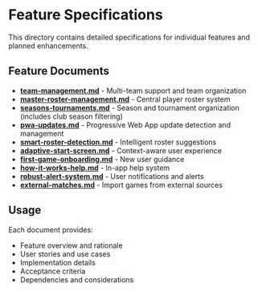 # Feature Specifications

This directory contains detailed specifications for individual features and planned enhancements.

## Feature Documents

- **[team-management.md](./team-management.md)** - Multi-team support and team organization
- **[master-roster-management.md](./master-roster-management.md)** - Central player roster system
- **[seasons-tournaments.md](./seasons-tournaments.md)** - Season and tournament organization (includes club season filtering)
- **[pwa-updates.md](./pwa-updates.md)** - Progressive Web App update detection and management
- **[smart-roster-detection.md](./smart-roster-detection.md)** - Intelligent roster suggestions
- **[adaptive-start-screen.md](./adaptive-start-screen.md)** - Context-aware user experience
- **[first-game-onboarding.md](./first-game-onboarding.md)** - New user guidance
- **[how-it-works-help.md](./how-it-works-help.md)** - In-app help system
- **[robust-alert-system.md](./robust-alert-system.md)** - User notifications and alerts
- **[external-matches.md](./external-matches.md)** - Import games from external sources

## Usage

Each document provides:
- Feature overview and rationale
- User stories and use cases
- Implementation details
- Acceptance criteria
- Dependencies and considerations
